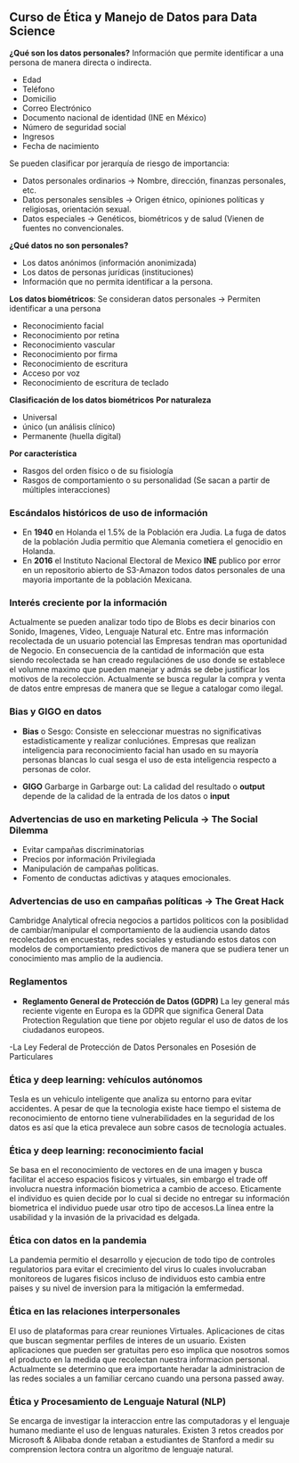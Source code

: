 
## Curso de Ética y Manejo de Datos para Data Science
 
**¿Qué son los datos personales?**
Información que permite identificar a una persona de manera directa o indirecta.

  - Edad
  - Teléfono
  - Domicilio
  - Correo Electrónico
  - Documento nacional de identidad (INE en México)
  - Número de seguridad social
  - Ingresos
  - Fecha de nacimiento

Se pueden clasificar por jerarquía de riesgo de importancia:

  - Datos personales ordinarios $\to$ Nombre, dirección, finanzas personales, etc.
  - Datos personales sensibles $\to$ Origen étnico, opiniones políticas y religiosas, orientación sexual.
  - Datos especiales $\to$ Genéticos, biométricos y de salud (Vienen de fuentes no convencionales.

**¿Qué datos no son personales?**

  - Los datos anónimos (información anonimizada)
  - Los datos de personas jurídicas (instituciones)
  - Información que no permita identificar a la persona.
 
**Los datos biométricos**: Se consideran datos personales $\to$ Permiten identificar a una persona

  - Reconocimiento facial
  - Reconocimiento por retina
  - Reconocimiento vascular
  - Reconocimiento por firma
  - Reconocimiento de escritura
  - Acceso por voz
  - Reconocimiento de escritura de teclado

**Clasificación de los datos biométricos**
**Por naturaleza**

  - Universal
  - único (un análisis clínico)
  - Permanente (huella digital)

**Por característica**

  - Rasgos del orden físico o de su fisiología
  - Rasgos de comportamiento o su personalidad (Se sacan a partir de múltiples interacciones)

### Escándalos históricos de uso de información

- En **1940** en Holanda el 1.5% de la Población era Judia. La fuga de datos de la población Judia permitio que Alemania cometiera el genocidio en Holanda.
- En **2016** el Instituto Nacional Electoral de Mexico **INE** publico por error en un repositorio abierto de S3-Amazon todos datos personales de una mayoria importante de la población Mexicana.

### Interés creciente por la información

Actualmente se pueden analizar todo tipo de Blobs es decir binarios con Sonido, Imagenes, Video, Lenguaje Natural etc. Entre mas información recolectada de un usuario potencial las Empresas tendran mas oportunidad de Negocio. En consecuencia de la cantidad de información que esta siendo recolectada se han creado regulaciónes de uso donde se establece el volumne maximo que pueden manejar y admás se debe justificar los motivos de la recolección. Actualmente se busca regular la compra y venta de datos entre empresas de manera que se llegue a catalogar como ilegal.

### Bias y GIGO en datos

- **Bias** o Sesgo: Consiste en seleccionar muestras no significativas estadisticamente y realizar conluciónes. Empresas que realizan inteligencia para reconocimiento facial han usado en su mayoría personas blancas lo cual sesga el uso de esta inteligencia respecto a personas de color.

- **GIGO** Garbarge in Garbarge out: La calidad del resultado o **output** depende de la calidad de la entrada de los datos o **input**

### Advertencias de uso en marketing Pelicula $\to$ **The Social Dilemma**

- Evitar campañas discriminatorias
- Precios por información Privilegiada
- Manipulación de campañas politicas.
- Fomento de conductas adictivas y ataques emocionales.


### Advertencias de uso en campañas políticas $\to$ **The Great Hack**

Cambridge Analytical ofrecia negocios a partidos politicos con la posiblidad de cambiar/manipular el comportamiento de la audiencia usando datos recolectados en encuestas, redes sociales y estudiando estos datos con modelos de comportamiento predictivos de manera que se pudiera tener un conocimiento mas amplio de la audiencia.

### Reglamentos

- **Reglamento General de Protección de Datos (GDPR)** La ley general más reciente vigente en Europa es la GDPR que significa General Data Protection Regulation que tiene por objeto regular el uso de datos de los ciudadanos europeos.

-La Ley Federal de Protección de Datos Personales en Posesión de Particulares

### Ética y deep learning: vehículos autónomos

Tesla es un vehiculo inteligente que analiza su entorno para evitar accidentes. A pesar de que la tecnologia existe hace tiempo el sistema de reconocimiento de entorno tiene vulnerabilidades en la seguridad de los datos es así que la etica prevalece aun sobre casos de tecnología actuales.

### Ética y deep learning: reconocimiento facial

Se basa en el reconocimiento de vectores en de una imagen y busca facilitar el acceso  espacios fisicos y virtuales, sin embargo el trade off involucra nuestra información biometrica a cambio de acceso. Eticamente el individuo es quien decide por lo cual si decide no entregar su información biometrica el individuo puede usar otro tipo de accesos.La línea entre la usabilidad y la invasión de la privacidad es delgada.

### Ética con datos en la pandemia

La pandemia permitio el desarrollo y ejecucion de todo tipo de controles regulatorios para evitar el crecimiento del virus lo cuales involucraban monitoreos de lugares fisicos incluso de individuos esto cambia entre paises y su nivel de inversion para la mitigación la emfermedad.

### Ética en las relaciones interpersonales

El uso de plataformas para crear reuniones Virtuales. Aplicaciones de citas que buscan segmentar perfiles de interes de un usuario. Existen aplicaciones que pueden ser gratuitas pero eso implica que nosotros somos el producto en la medida que recolectan nuestra informacion personal. Actualmente se determino que era importante heradar la administracion de las redes sociales a un familiar cercano cuando una persona passed away.


### Ética y Procesamiento de Lenguaje Natural (NLP)

Se encarga de investigar la interaccion entre las computadoras y el lenguaje humano mediante el uso de lenguas naturales. Existen 3 retos creados por Microsoft & Alibaba donde retaban a estudiantes de Stanford a medir su comprension lectora contra un algoritmo de lenguaje natural. 




